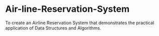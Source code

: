 # Air-line-Reservation-System
To create an Airline Reservation System that demonstrates the practical application of Data Structures and Algorithms.
